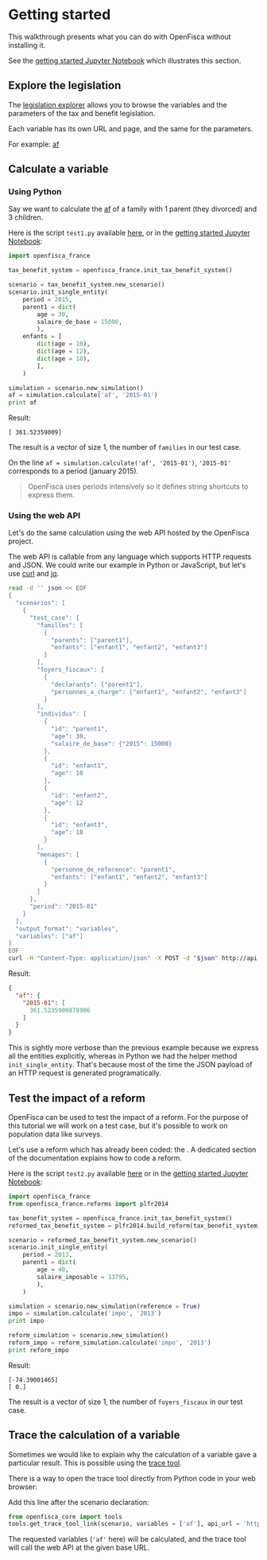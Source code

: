 # Getting started

This walkthrough presents what you can do with OpenFisca without installing it.

See the [getting started Jupyter Notebook] which illustrates this section.

## Explore the legislation

The [legislation explorer](http://legislation.openfisca.fr/) allows you to browse the variables and the parameters
of the tax and benefit legislation.

Each variable has its own URL and page, and the same for the parameters.

For example: [af](http://legislation.openfisca.fr/variables/af)

## Calculate a variable

### Using Python

Say we want to calculate the [af](http://legislation.openfisca.fr/variables/af)
of a family with 1 parent (they divorced) and 3 children.

Here is the script `test1.py` available
[here](https://github.com/openfisca/openfisca-france/tree/master/openfisca_france/scripts/getting_started/test1.py),
or in the [getting started Jupyter Notebook]:

```python
import openfisca_france

tax_benefit_system = openfisca_france.init_tax_benefit_system()

scenario = tax_benefit_system.new_scenario()
scenario.init_single_entity(
    period = 2015,
    parent1 = dict(
        age = 30,
        salaire_de_base = 15000,
        ),
    enfants = [
        dict(age = 10),
        dict(age = 12),
        dict(age = 18),
        ],
    )

simulation = scenario.new_simulation()
af = simulation.calculate('af', '2015-01')
print af
```

Result:

```
[ 361.52359009]
```

The result is a vector of size 1, the number of `families` in our test case.

On the line `af = simulation.calculate('af', '2015-01')`, `'2015-01'` corresponds to a period (january 2015).

> OpenFisca uses periods intensively so it defines string shortcuts to express them.

### Using the web API

Let's do the same calculation using the web API hosted by the OpenFisca project.

The web API is callable from any language which supports HTTP requests and JSON.
We could write our example in Python or JavaScript, but let's use [curl](http://curl.haxx.se/)
and [jq](https://stedolan.github.io/jq/).

```bash
read -d '' json << EOF
{
  "scenarios": [
    {
      "test_case": {
        "familles": [
          {
            "parents": ["parent1"],
            "enfants": ["enfant1", "enfant2", "enfant3"]
          }
        ],
        "foyers_fiscaux": [
          {
            "declarants": ["parent1"],
            "personnes_a_charge": ["enfant1", "enfant2", "enfant3"]
          }
        ],
        "individus": [
          {
            "id": "parent1",
            "age": 30,
            "salaire_de_base": {"2015": 15000}
          },
          {
            "id": "enfant1",
            "age": 10
          },
          {
            "id": "enfant2",
            "age": 12
          },
          {
            "id": "enfant3",
            "age": 18
          }
        ],
        "menages": [
          {
            "personne_de_reference": "parent1",
            "enfants": ["enfant1", "enfant2", "enfant3"]
          }
        ]
      },
      "period": "2015-01"
    }
  ],
  "output_format": "variables",
  "variables": ["af"]
}
EOF
curl -H "Content-Type: application/json" -X POST -d "$json" http://api.openfisca.fr/api/1/calculate | jq .value[0]
```

Result:

```json
{
  "af": {
    "2015-01": [
      361.5235900878906
    ]
  }
}
```

This is sightly more verbose than the previous example because we express all the entities explicitly,
whereas in Python we had the helper method `init_single_entity`.
That's because most of the time the JSON payload of an HTTP request is generated programatically.

## Test the impact of a reform

OpenFisca can be used to test the impact of a reform. For the purpose of this tutorial we will work on a test case,
but it's possible to work on population data like surveys.

Let's use a reform which has already been coded: the .
A dedicated section of the documentation explains how to code a reform.

Here is the script `test2.py` available
[here](https://github.com/openfisca/openfisca-france/tree/master/openfisca_france/scripts/getting_started/test2.py)
or in the [getting started Jupyter Notebook]:

```python
import openfisca_france
from openfisca_france.reforms import plfr2014

tax_benefit_system = openfisca_france.init_tax_benefit_system()
reformed_tax_benefit_system = plfr2014.build_reform(tax_benefit_system)

scenario = reformed_tax_benefit_system.new_scenario()
scenario.init_single_entity(
    period = 2013,
    parent1 = dict(
        age = 40,
        salaire_imposable = 13795,
        ),
    )

simulation = scenario.new_simulation(reference = True)
impo = simulation.calculate('impo', '2013')
print impo

reform_simulation = scenario.new_simulation()
reform_impo = reform_simulation.calculate('impo', '2013')
print reform_impo
```

Result:

```
[-74.39001465]
[ 0.]
```

The result is a vector of size 1, the number of `foyers_fiscaux` in our test case.

## Trace the calculation of a variable

Sometimes we would like to explain why the calculation of a variable gave a particular result.
This is possible using the [trace tool](http://www.openfisca.fr/outils/trace).

There is a way to open the trace tool directly from Python code in your web browser:

Add this line after the scenario declaration:

```python
from openfisca_core import tools
tools.get_trace_tool_link(scenario, variables = ['af'], api_url = 'http://api.openfisca.fr')
```

The requested variables (`'af'` here) will be calculated, and the trace tool will call the web API at the given
base URL.

[getting started Jupyter Notebook]: https://github.com/openfisca/openfisca-web-notebook/blob/master/documentation/getting-started.ipynb
